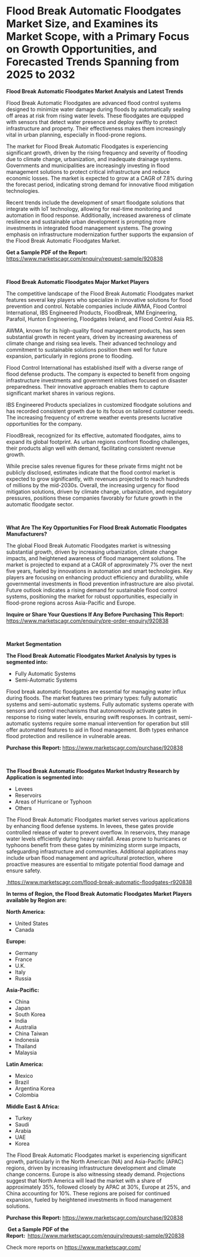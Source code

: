 <p><h1>Flood Break Automatic Floodgates Market Size, and Examines its Market Scope, with a Primary Focus on Growth Opportunities, and Forecasted Trends Spanning from 2025 to 2032</h1></p><p><strong>Flood Break Automatic Floodgates Market Analysis and Latest Trends</strong></p>
<p><p>Flood Break Automatic Floodgates are advanced flood control systems designed to minimize water damage during floods by automatically sealing off areas at risk from rising water levels. These floodgates are equipped with sensors that detect water presence and deploy swiftly to protect infrastructure and property. Their effectiveness makes them increasingly vital in urban planning, especially in flood-prone regions.</p><p>The market for Flood Break Automatic Floodgates is experiencing significant growth, driven by the rising frequency and severity of flooding due to climate change, urbanization, and inadequate drainage systems. Governments and municipalities are increasingly investing in flood management solutions to protect critical infrastructure and reduce economic losses. The market is expected to grow at a CAGR of 7.8% during the forecast period, indicating strong demand for innovative flood mitigation technologies.</p><p>Recent trends include the development of smart floodgate solutions that integrate with IoT technology, allowing for real-time monitoring and automation in flood response. Additionally, increased awareness of climate resilience and sustainable urban development is prompting more investments in integrated flood management systems. The growing emphasis on infrastructure modernization further supports the expansion of the Flood Break Automatic Floodgates Market.</p></p>
<p><strong>Get a Sample PDF of the Report:&nbsp;</strong> <a href="https://www.marketscagr.com/enquiry/request-sample/920838?utm_campaign=2384&utm_medium=2&utm_source=Github&utm_content=ia&utm_term=07032025&utm_id=flood-break-automatic-floodgates">https://www.marketscagr.com/enquiry/request-sample/920838</a></p>
<p>&nbsp;</p>
<p><strong>Flood Break Automatic Floodgates Major Market Players</strong></p>
<p><p>The competitive landscape of the Flood Break Automatic Floodgates market features several key players who specialize in innovative solutions for flood prevention and control. Notable companies include AWMA, Flood Control International, IBS Engineered Products, FloodBreak, MM Engineering, Parafoil, Hunton Engineering, Floodgates Ireland, and Flood Control Asia RS.</p><p>AWMA, known for its high-quality flood management products, has seen substantial growth in recent years, driven by increasing awareness of climate change and rising sea levels. Their advanced technology and commitment to sustainable solutions position them well for future expansion, particularly in regions prone to flooding.</p><p>Flood Control International has established itself with a diverse range of flood defense products. The company is expected to benefit from ongoing infrastructure investments and government initiatives focused on disaster preparedness. Their innovative approach enables them to capture significant market shares in various regions.</p><p>IBS Engineered Products specializes in customized floodgate solutions and has recorded consistent growth due to its focus on tailored customer needs. The increasing frequency of extreme weather events presents lucrative opportunities for the company.</p><p>FloodBreak, recognized for its effective, automated floodgates, aims to expand its global footprint. As urban regions confront flooding challenges, their products align well with demand, facilitating consistent revenue growth.</p><p>While precise sales revenue figures for these private firms might not be publicly disclosed, estimates indicate that the flood control market is expected to grow significantly, with revenues projected to reach hundreds of millions by the mid-2030s. Overall, the increasing urgency for flood mitigation solutions, driven by climate change, urbanization, and regulatory pressures, positions these companies favorably for future growth in the automatic floodgate sector.</p></p>
<p>&nbsp;</p>
<p><strong>What Are The Key Opportunities For Flood Break Automatic Floodgates Manufacturers?</strong></p>
<p><p>The global Flood Break Automatic Floodgates market is witnessing substantial growth, driven by increasing urbanization, climate change impacts, and heightened awareness of flood management solutions. The market is projected to expand at a CAGR of approximately 7% over the next five years, fueled by innovations in automation and smart technologies. Key players are focusing on enhancing product efficiency and durability, while governmental investments in flood prevention infrastructure are also pivotal. Future outlook indicates a rising demand for sustainable flood control systems, positioning the market for robust opportunities, especially in flood-prone regions across Asia-Pacific and Europe.</p></p>
<p><strong>Inquire or Share Your Questions If Any Before Purchasing This Report:</strong> <a href="https://www.marketscagr.com/enquiry/pre-order-enquiry/920838?utm_campaign=2384&utm_medium=2&utm_source=Github&utm_content=ia&utm_term=07032025&utm_id=flood-break-automatic-floodgates">https://www.marketscagr.com/enquiry/pre-order-enquiry/920838</a></p>
<p>&nbsp;</p>
<p><strong>Market Segmentation</strong></p>
<p><strong>The Flood Break Automatic Floodgates Market Analysis by types is segmented into:</strong></p>
<p><ul><li>Fully Automatic Systems</li><li>Semi-Automatic Systems</li></ul></p>
<p><p>Flood break automatic floodgates are essential for managing water influx during floods. The market features two primary types: fully automatic systems and semi-automatic systems. Fully automatic systems operate with sensors and control mechanisms that autonomously activate gates in response to rising water levels, ensuring swift responses. In contrast, semi-automatic systems require some manual intervention for operation but still offer automated features to aid in flood management. Both types enhance flood protection and resilience in vulnerable areas.</p></p>
<p><strong>Purchase this Report:&nbsp;</strong><a href="https://www.marketscagr.com/purchase/920838?utm_campaign=2384&utm_medium=2&utm_source=Github&utm_content=ia&utm_term=07032025&utm_id=flood-break-automatic-floodgates">https://www.marketscagr.com/purchase/920838</a></p>
<p>&nbsp;</p>
<p><strong>The Flood Break Automatic Floodgates Market Industry Research by Application is segmented into:</strong></p>
<p><ul><li>Levees</li><li>Reservoirs</li><li>Areas of Hurricane or Typhoon</li><li>Others</li></ul></p>
<p><p>The Flood Break Automatic Floodgates market serves various applications by enhancing flood defense systems. In levees, these gates provide controlled release of water to prevent overflow. In reservoirs, they manage water levels efficiently during heavy rainfall. Areas prone to hurricanes or typhoons benefit from these gates by minimizing storm surge impacts, safeguarding infrastructure and communities. Additional applications may include urban flood management and agricultural protection, where proactive measures are essential to mitigate potential flood damage and ensure safety.</p></p>
<p><a href="https://www.marketscagr.com/flood-break-automatic-floodgates-r920838?utm_campaign=2384&utm_medium=2&utm_source=Github&utm_content=ia&utm_term=07032025&utm_id=flood-break-automatic-floodgates">&nbsp;https://www.marketscagr.com/flood-break-automatic-floodgates-r920838</a></p>
<p><strong>In terms of Region, the Flood Break Automatic Floodgates Market Players available by Region are:</strong></p>
<p>
    <p> <strong> North America: </strong>
        <ul>
            <li>United States</li>
            <li>Canada</li>
        </ul>
        </p> 
    <p> <strong> Europe: </strong>
        <ul>
            <li>Germany</li>
            <li>France</li>
            <li>U.K.</li>
            <li>Italy</li>
            <li>Russia</li>
        </ul>
        </p> 
    <p> <strong> Asia-Pacific: </strong>
        <ul>
            <li>China</li>
            <li>Japan</li>
            <li>South Korea</li>
            <li>India</li>
            <li>Australia</li>
            <li>China Taiwan</li>
            <li>Indonesia</li>
            <li>Thailand</li>
            <li>Malaysia</li>
        </ul>
        </p> 
    <p> <strong> Latin America: </strong>
        <ul>
            <li>Mexico</li>
            <li>Brazil</li>
            <li>Argentina Korea</li>
            <li>Colombia</li>
        </ul>
        </p> 
    <p> <strong> Middle East & Africa: </strong>
        <ul>
            <li>Turkey</li>
            <li>Saudi</li>
            <li>Arabia</li>
            <li>UAE</li>
            <li>Korea</li>
        </ul>
    </p>
    </p>
<p><p>The Flood Break Automatic Floodgates market is experiencing significant growth, particularly in the North American (NA) and Asia-Pacific (APAC) regions, driven by increasing infrastructure development and climate change concerns. Europe is also witnessing steady demand. Projections suggest that North America will lead the market with a share of approximately 35%, followed closely by APAC at 30%, Europe at 25%, and China accounting for 10%. These regions are poised for continued expansion, fueled by heightened investments in flood management solutions.</p></p>
<p><strong>Purchase this Report: </strong><a href="https://www.marketscagr.com/purchase/920838?utm_campaign=2384&utm_medium=2&utm_source=Github&utm_content=ia&utm_term=07032025&utm_id=flood-break-automatic-floodgates">https://www.marketscagr.com/purchase/920838</a></p>
<p>&nbsp;<strong>Get a Sample PDF of the Report:&nbsp;&nbsp;</strong><a href="https://www.marketscagr.com/enquiry/request-sample/920838?utm_campaign=2384&utm_medium=2&utm_source=Github&utm_content=ia&utm_term=07032025&utm_id=flood-break-automatic-floodgates">https://www.marketscagr.com/enquiry/request-sample/920838</a></p>
<p><strong></strong></p>
<p>Check more reports on <a href="https://www.marketscagr.com/?utm_campaign=2384&utm_medium=2&utm_source=Github&utm_content=ia&utm_term=07032025&utm_id=flood-break-automatic-floodgates">https://www.marketscagr.com/</a></p>